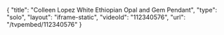 {
    "title": "Colleen Lopez White Ethiopian Opal and Gem Pendant",
    "type": "solo",
    "layout": "iframe-static",
    "videoId": "112340576",
    "url": "\/tvpembed\/112340576"
}